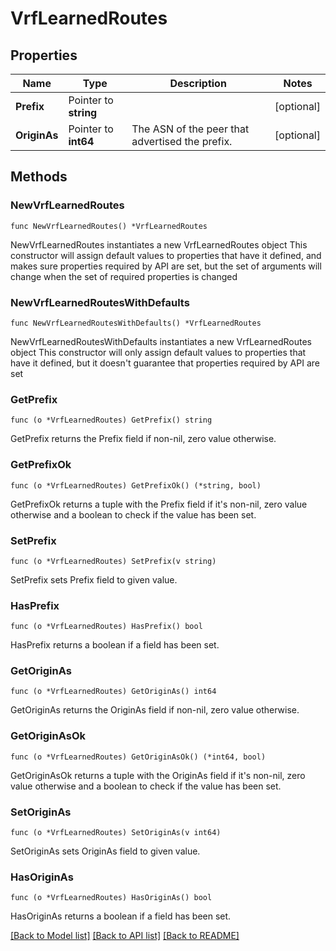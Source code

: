 # VrfLearnedRoutes

## Properties

Name | Type | Description | Notes
------------ | ------------- | ------------- | -------------
**Prefix** | Pointer to **string** |  | [optional] 
**OriginAs** | Pointer to **int64** | The ASN of the peer that advertised the prefix. | [optional] 

## Methods

### NewVrfLearnedRoutes

`func NewVrfLearnedRoutes() *VrfLearnedRoutes`

NewVrfLearnedRoutes instantiates a new VrfLearnedRoutes object
This constructor will assign default values to properties that have it defined,
and makes sure properties required by API are set, but the set of arguments
will change when the set of required properties is changed

### NewVrfLearnedRoutesWithDefaults

`func NewVrfLearnedRoutesWithDefaults() *VrfLearnedRoutes`

NewVrfLearnedRoutesWithDefaults instantiates a new VrfLearnedRoutes object
This constructor will only assign default values to properties that have it defined,
but it doesn't guarantee that properties required by API are set

### GetPrefix

`func (o *VrfLearnedRoutes) GetPrefix() string`

GetPrefix returns the Prefix field if non-nil, zero value otherwise.

### GetPrefixOk

`func (o *VrfLearnedRoutes) GetPrefixOk() (*string, bool)`

GetPrefixOk returns a tuple with the Prefix field if it's non-nil, zero value otherwise
and a boolean to check if the value has been set.

### SetPrefix

`func (o *VrfLearnedRoutes) SetPrefix(v string)`

SetPrefix sets Prefix field to given value.

### HasPrefix

`func (o *VrfLearnedRoutes) HasPrefix() bool`

HasPrefix returns a boolean if a field has been set.

### GetOriginAs

`func (o *VrfLearnedRoutes) GetOriginAs() int64`

GetOriginAs returns the OriginAs field if non-nil, zero value otherwise.

### GetOriginAsOk

`func (o *VrfLearnedRoutes) GetOriginAsOk() (*int64, bool)`

GetOriginAsOk returns a tuple with the OriginAs field if it's non-nil, zero value otherwise
and a boolean to check if the value has been set.

### SetOriginAs

`func (o *VrfLearnedRoutes) SetOriginAs(v int64)`

SetOriginAs sets OriginAs field to given value.

### HasOriginAs

`func (o *VrfLearnedRoutes) HasOriginAs() bool`

HasOriginAs returns a boolean if a field has been set.


[[Back to Model list]](../README.md#documentation-for-models) [[Back to API list]](../README.md#documentation-for-api-endpoints) [[Back to README]](../README.md)


